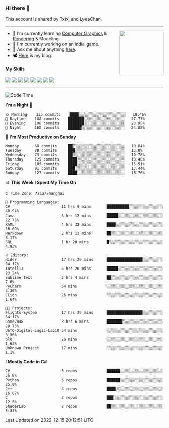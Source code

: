 ### Hi there 👋

This account is shared by Txtxj and LyeaChan.

---

<img align="right" height="141" src="https://github-readme-stats.vercel.app/api?username=txtxj&theme=tokyonight&show_icons=true&count_private=true">

- 🌱 I’m currently learning [Computer Graphics](https://github.com/txtxj/GAMES101) & [Rendering](https://github.com/txtxj/GAMES202) & 
Modeling.
- 🐶 I'm currently working on an indie game.
- 💬 Ask me about anything [here](https://github.com/txtxj/txtxj/issues).
- 🕊️ [Here](https://txtxj.top) is my blog.

#### My Skills

![](https://img.shields.io/badge/C%23-239120?logo=csharp&logoColor=fff)
![](https://img.shields.io/badge/Unity-000000?logo=unity&logoColor=fff)
![](https://img.shields.io/badge/Python-3e74a2?logo=python&logoColor=fff)
![](https://img.shields.io/badge/C++-65318e?logo=cplusplus&logoColor=fff)
![](https://img.shields.io/badge/C-5654a2?logo=c&logoColor=fff)
![](https://img.shields.io/badge/Blender-f5792a?logo=blender&logoColor=fff)
![](https://img.shields.io/badge/OpenJDK-ffffff?logo=openjdk&logoColor=000)
![](https://img.shields.io/badge/SQL-cc2927?logo=microsoftsqlserver&logoColor=fff)

---

<!--START_SECTION:waka-->
![Code Time](http://img.shields.io/badge/Code%20Time-598%20hrs%2052%20mins-blue)

**I'm a Night 🦉** 

```text
🌞 Morning    125 commits    ████░░░░░░░░░░░░░░░░░░░░░   18.46% 
🌆 Daytime    188 commits    ███████░░░░░░░░░░░░░░░░░░   27.77% 
🌃 Evening    196 commits    ███████░░░░░░░░░░░░░░░░░░   28.95% 
🌙 Night      168 commits    ██████░░░░░░░░░░░░░░░░░░░   24.82%

```
📅 **I'm Most Productive on Sunday** 

```text
Monday       68 commits     ██░░░░░░░░░░░░░░░░░░░░░░░   10.04% 
Tuesday      88 commits     ███░░░░░░░░░░░░░░░░░░░░░░   13.0% 
Wednesday    73 commits     ██░░░░░░░░░░░░░░░░░░░░░░░   10.78% 
Thursday     125 commits    ████░░░░░░░░░░░░░░░░░░░░░   18.46% 
Friday       105 commits    ████░░░░░░░░░░░░░░░░░░░░░   15.51% 
Saturday     91 commits     ███░░░░░░░░░░░░░░░░░░░░░░   13.44% 
Sunday       127 commits    ████░░░░░░░░░░░░░░░░░░░░░   18.76%

```


📊 **This Week I Spent My Time On** 

```text
⌚︎ Time Zone: Asia/Shanghai

💬 Programming Languages: 
C#                       11 hrs 9 mins       ██████████░░░░░░░░░░░░░░░   40.94% 
Java                     6 hrs 12 mins       █████░░░░░░░░░░░░░░░░░░░░   22.75% 
XAML                     4 hrs 32 mins       ████░░░░░░░░░░░░░░░░░░░░░   16.69% 
Markdown                 2 hrs 13 mins       ██░░░░░░░░░░░░░░░░░░░░░░░   8.17% 
SQL                      1 hr 20 mins        █░░░░░░░░░░░░░░░░░░░░░░░░   4.93%

🔥 Editors: 
Rider                    17 hrs 29 mins      ████████████████░░░░░░░░░   64.17% 
IntelliJ                 6 hrs 20 mins       █████░░░░░░░░░░░░░░░░░░░░   23.24% 
Sublime Text             2 hrs 4 mins        ██░░░░░░░░░░░░░░░░░░░░░░░   7.6% 
PyCharm                  54 mins             ░░░░░░░░░░░░░░░░░░░░░░░░░   3.36% 
CLion                    26 mins             ░░░░░░░░░░░░░░░░░░░░░░░░░   1.64%

🐱‍💻 Projects: 
Flights-System           17 hrs 29 mins      ████████████████░░░░░░░░░   64.17% 
Game2048                 8 hrs 6 mins        ███████░░░░░░░░░░░░░░░░░░   29.73% 
USTC-Digital-Logic-Lab10 54 mins             ░░░░░░░░░░░░░░░░░░░░░░░░░   3.36% 
pl0                      26 mins             ░░░░░░░░░░░░░░░░░░░░░░░░░   1.63% 
Unknown Project          17 mins             ░░░░░░░░░░░░░░░░░░░░░░░░░   1.1%

```

**I Mostly Code in C#** 

```text
C#                       6 repos             ██████░░░░░░░░░░░░░░░░░░░   25.0% 
Python                   6 repos             ██████░░░░░░░░░░░░░░░░░░░   25.0% 
C++                      4 repos             ████░░░░░░░░░░░░░░░░░░░░░   16.67% 
C                        3 repos             ███░░░░░░░░░░░░░░░░░░░░░░   12.5% 
ShaderLab                2 repos             ██░░░░░░░░░░░░░░░░░░░░░░░   8.33%

```



 Last Updated on 2022-12-15 20:12:51 UTC
<!--END_SECTION:waka-->
